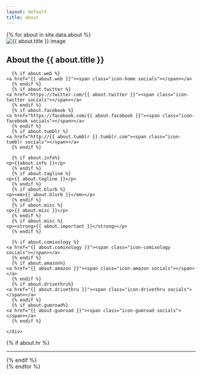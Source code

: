 ```yaml
---
layout: default
title: about
---
```


<article class="row pad-lr-15">
   {% for about in site.data.about %}
    <div class="small-12 blocky">
      <img src="{{ site.baseurl }}{{ about.pic }}" alt="{{ about.title }} image" class="left">
      <h2>About the {{ about.title }}</h2>

      {% if about.web %}
	<a href="{{ about.web }}"><span class="icon-home socials"></span></a>
      {% endif %}  
      {% if about.twitter %}
	<a href="https://twitter.com/{{ about.twitter }}"><span class="icon-twitter socials"></span></a>
      {% endif %}
      {% if about.facebook %}
	<a href="https://facebook.com/{{ about.facebook }}"><span class="icon-facebook socials"></span></a>
      {% endif %}
      {% if about.tumblr %}
	<a href="http://{{ about.tumblr }}.tumblr.com"><span class="icon-tumblr socials"></span></a>
      {% endif %}    
          
      {% if about.info%}
	<p>{{about.info }}</p>
      {% endif %}
      {% if about.tagline %}
	<p>{{ about.tagline }}</p>
      {% endif %}
      {% if about.blurb %}
	<p><em>{{ about.blurb }}</em></p>
      {% endif %}
      {% if about.misc %}
	<p>{{ about.misc }}</p>
      {% endif %}
      {% if about.misc %}
	<p><strong>{{ about.important }}</strong></p>
      {% endif %}
      
      {% if about.comixology %}
	<a href="{{ about.comixology }}"><span class="icon-comixology socials"></span></a>
      {% endif %}
      {% if about.amazon%}
	<a href="{{ about.amazon }}"><span class="icon-amazon socials"></span></a>
      {% endif %}
      {% if about.drivethru%}
	<a href="{{ about.drivethru }}"><span class="icon-drivethru socials"></span></a>
      {% endif %}
      {% if about.gumroad%}
	<a href="{{ about.gumroad }}"><span class="icon-gumroad socials"></span></a>
      {% endif %}
      
    </div>
  {% if about.hr %}
    <br />
    <hr />
  {% endif %}
    <br />
   {% endfor %}
</article>
